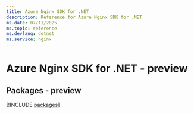 ```yaml
---
title: Azure Nginx SDK for .NET
description: Reference for Azure Nginx SDK for .NET
ms.date: 07/11/2025
ms.topic: reference
ms.devlang: dotnet
ms.service: nginx
---
```

# Azure Nginx SDK for .NET - preview
## Packages - preview
[!INCLUDE [packages](nginx-index.md)]